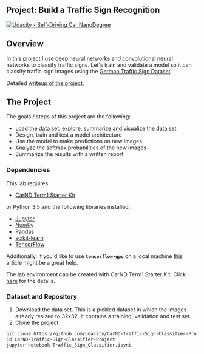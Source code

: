## Project: Build a Traffic Sign Recognition
[![Udacity - Self-Driving Car NanoDegree](https://s3.amazonaws.com/udacity-sdc/github/shield-carnd.svg)](http://www.udacity.com/drive)

Overview
---
In this project I use deep neural networks and convolutional neural networks to classify traffic signs. 
Let's train and validate a model so it can classify traffic sign images using the [German Traffic Sign Dataset](http://benchmark.ini.rub.de/?section=gtsrb&subsection=dataset).

Detailed [writeup of the project](https://github.com/udacity/CarND-Traffic-Sign-Classifier-Project/blob/master/writeup_template.md).

The Project
---
The goals / steps of this project are the following:
* Load the data set, explore, summarize and visualize the data set
* Design, train and test a model architecture
* Use the model to make predictions on new images
* Analyze the softmax probabilities of the new images
* Summarize the results with a written report

### Dependencies
This lab requires:

* [CarND Term1 Starter Kit](https://github.com/udacity/CarND-Term1-Starter-Kit)

or Python 3.5 and the following libraries installed:

* [Jupyter](http://jupyter.org/)
* [NumPy](http://www.numpy.org/)
* [Pandas](http://pandas.pydata.org/)
* [scikit-learn](http://scikit-learn.org/)
* [TensorFlow](http://tensorflow.org)

Additionally, if you'd like to use **`tensorflow-gpu`** on a local machine [this](https://medium.com/@ikekramer/installing-cuda-8-0-and-cudnn-5-1-on-ubuntu-16-04-6b9f284f6e77) article might be a great help.

The lab environment can be created with CarND Term1 Starter Kit. Click [here](https://github.com/udacity/CarND-Term1-Starter-Kit/blob/master/README.md) for the details.

### Dataset and Repository

1. Download the data set. This is a pickled dataset in which the images already resized to 32x32. It contains a training, validation and test set.
2. Clone the project.
```sh
git clone https://github.com/udacity/CarND-Traffic-Sign-Classifier-Project
cd CarND-Traffic-Sign-Classifier-Project
jupyter notebook Traffic_Sign_Classifier.ipynb
```
